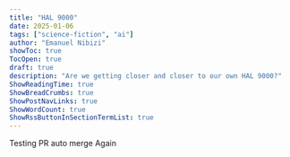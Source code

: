 ```yaml
---
title: "HAL 9000"
date: 2025-01-06
tags: ["science-fiction", "ai"]
author: "Emanuel Nibizi"
showToc: true
TocOpen: true
draft: true
description: "Are we getting closer and closer to our own HAL 9000?"
ShowReadingTime: true
ShowBreadCrumbs: true
ShowPostNavLinks: true
ShowWordCount: true
ShowRssButtonInSectionTermList: true
---
```

Testing PR auto merge
Again

